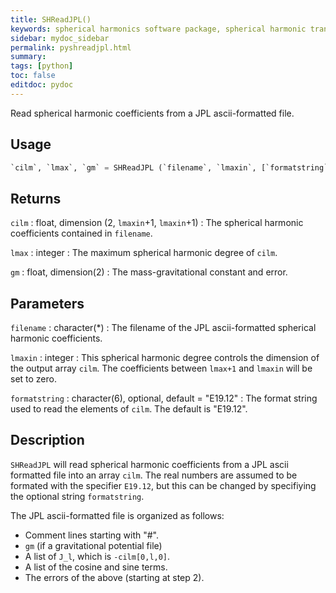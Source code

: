 ```yaml
---
title: SHReadJPL()
keywords: spherical harmonics software package, spherical harmonic transform, legendre functions, multitaper spectral analysis, fortran, Python, gravity, magnetic field
sidebar: mydoc_sidebar
permalink: pyshreadjpl.html
summary:
tags: [python]
toc: false
editdoc: pydoc
---
```


Read spherical harmonic coefficients from a JPL ascii-formatted file.

## Usage

```python
`cilm`, `lmax`, `gm` = SHReadJPL (`filename`, `lmaxin`, [`formatstring`])
```

## Returns

`cilm` : float, dimension (2, `lmaxin`+1, `lmaxin`+1)
:   The spherical harmonic coefficients contained in `filename`.

`lmax` : integer
:   The maximum spherical harmonic degree of `cilm`.

`gm` : float, dimension(2)
:   The mass-gravitational constant and error.

## Parameters

`filename` : character(*)
:   The filename of the JPL ascii-formatted spherical harmonic coefficients.

`lmaxin` : integer
:   This spherical harmonic degree controls the dimension of the output array `cilm`. The coefficients between `lmax+1` and `lmaxin` will be set to zero.

`formatstring` : character(6), optional, default = "E19.12"
:   The format string used to read the elements of `cilm`. The default is "E19.12".

## Description

`SHReadJPL` will read spherical harmonic coefficients from a JPL ascii formatted file into an array `cilm`. The real numbers are assumed to be formated with the specifier `E19.12`, but this can be changed by specifiying the optional string `formatstring`.

The JPL ascii-formatted file is organized as follows:

- Comment lines starting with "#".
- `gm` (if a gravitational potential file)
- A list of `J_l`, which is `-cilm[0,l,0]`.
- A list of the cosine and sine terms.
- The errors of the above (starting at step 2).
